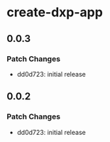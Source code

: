 # create-dxp-app

## 0.0.3

### Patch Changes

- dd0d723: initial release

## 0.0.2

### Patch Changes

- dd0d723: initial release
